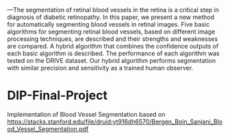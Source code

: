 —The segmentation of retinal blood vessels in the
retina is a critical step in diagnosis of diabetic retinopathy. In this
paper, we present a new method for automatically segmenting
blood vessels in retinal images. Five basic algorithms for segmenting retinal blood vessels, based on different image processing
techniques, are described and their strengths and weaknesses
are compared. A hybrid algorithm that combines the confidence
outputs of each basic algorithm is described. The performance
of each algorithm was tested on the DRIVE dataset. Our hybrid
algorithm performs segmentation with similar precision and
sensitivity as a trained human observer.

# DIP-Final-Project
Implementation of Blood Vessel Segmentation based on https://stacks.stanford.edu/file/druid:yt916dh6570/Bergen_Boin_Sanjani_Blood_Vessel_Segmentation.pdf
